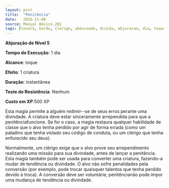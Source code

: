 ```yaml
---
layout: post
title:  "Penitência"
date:   2016-11-08
source: Manual Básico.201
tags: [level5, bardo, clerigo, abencoado, druida, abjuracao, dia, toque, criatura, nenhum, experiencia]
---
```


**Abjuração de Nível 5**

**Tempo de Execução**: 1 dia

**Alcance**: toque

**Efeito**: 1 criatura

**Duração**: instantânea

**Teste de Resistência**: Nenhum

**Custo em XP**:500 XP

Esta magia permite a alguém redimir--se de seus erros perante uma divindade.
A criatura deve estar sinceramente arrependida para que a penitênciafuncione. Se for o caso, a magia restaura qualquer habilidade de classe que o alvo tenha perdido por agir de forma errada (como um paladino que tenha violado seu código de conduta, ou um clérigo que tenha enfurecido seu deus). 

Normalmente, um clérigo exige que o alvo prove seu arrependimento realizando uma missão para sua divindade, antes de lançar a penitência.
Esta magia também pode ser usada para converter uma criatura, fazendo-a mudar de tendência ou divindade. 
O alvo não sofre penalidades pela conversão (por exemplo, pode trocar quaisquer talentos que tenha perdido devido à troca). A conversão deve ser voluntária; penitêncianão pode impor uma mudança de tendência ou divindade.
